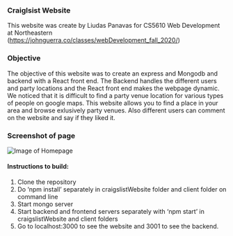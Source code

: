 
### Craiglsist Website
This website was create by Liudas Panavas  for CS5610 Web Development at Northeastern (https://johnguerra.co/classes/webDevelopment_fall_2020/)

### Objective
The objective of this website was to create an express and Mongodb and backend with a React front end. The Backend handles the different users and party locations and the React front end makes the webpage dynamic. We noticed that it is difficult to find a party venue location for various types of people on google maps. This website allows you to find a place in your area and browse exlusively party venues. Also different users can comment on the website and say if they liked it.

### Screenshot of page

![Image of Homepage](https://github.com/lpanavas/CraigslistWebsite/blob/master/craigslistWebsite/client/src/images/ApartmentFinderScreenshot.PNG?raw=true)

#### Instructions to build:
1. Clone the repository
1. Do ‘npm install’ separately in craigslistWebsite folder and client folder on command line
1. Start mongo server
1. Start backend and frontend servers separately with ‘npm start’ in craigslistWebsite and client folders
1. Go to localhost:3000 to see the website and 3001 to see the backend.
